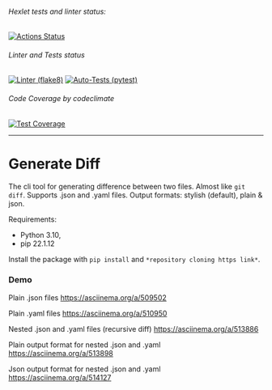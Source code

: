 ###### Hexlet tests and linter status:
[![Actions Status](https://github.com/eugenenazirov/python-project-lvl2/workflows/hexlet-check/badge.svg)](https://github.com/eugenenazirov/python-project-lvl2/actions)

###### Linter and Tests status
[![Linter (flake8)](https://github.com/eugenenazirov/python-project-lvl2/actions/workflows/linter.yml/badge.svg?event=push)](https://github.com/eugenenazirov/python-project-lvl2/actions/workflows/linter.yml)
[![Auto-Tests (pytest)](https://github.com/eugenenazirov/python-project-lvl2/actions/workflows/tests.yml/badge.svg?event=push)](https://github.com/eugenenazirov/python-project-lvl2/actions/workflows/tests.yml)

###### Code Coverage by codeclimate
[![Test Coverage](https://api.codeclimate.com/v1/badges/20ba8352a3dd94528a80/test_coverage)](https://codeclimate.com/github/eugenenazirov/python-project-lvl2/test_coverage)

---

# Generate Diff
The cli tool for generating difference between two files. Almost like `git diff`.
Supports .json and .yaml files.
Output formats: stylish (default), plain & json.

Requirements: 
- Python 3.10,
- pip 22.1.12

Install the package with `pip install` and `*repository cloning https link*`.


### Demo
Plain .json files
https://asciinema.org/a/509502

Plain .yaml files
https://asciinema.org/a/510950

Nested .json and .yaml files (recursive diff)
https://asciinema.org/a/513886

Plain output format for nested .json and .yaml
https://asciinema.org/a/513898

Json output format for nested .json and .yaml
https://asciinema.org/a/514127
